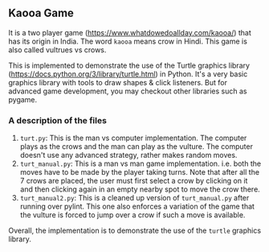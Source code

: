 ## Kaooa Game
It is a two player game (https://www.whatdowedoallday.com/kaooa/) that has its origin in India. 
The word `kaooa` means crow in Hindi. This game is also called vultrues vs crows.

This is implemented to demonstrate the use of the Turtle graphics library (https://docs.python.org/3/library/turtle.html) in Python. It's a very basic graphics library with tools to draw shapes & click listeners. But for advanced game development, you may checkout other libraries such as pygame.

### A description of the files
1. `turt.py`: This is the man vs computer implementation. The computer plays as the crows and the man can play as the vulture. The computer doesn't use any advanced strategy, rather makes random moves.
2. `turt_manual.py`: This is a man vs man game implementation. i.e. both the moves have to be made by the player taking turns. Note that after all the 7 crows are placed, the user must first select a crow by clicking on it and then clicking again in an empty nearby spot to move the crow there.
3. `turt_manual2.py`: This is a cleaned up version of `turt_manual.py` after running over pylint. This one also enforces a variation of the game that the vulture is forced to jump over a crow if such a move is available.

Overall, the implementation is to demonstrate the use of the `turtle` graphics library.

